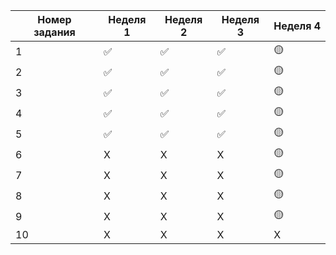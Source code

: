| Номер задания | Неделя 1 | Неделя 2 | Неделя 3 | Неделя 4 |
| ------------- | ------------- | ------------- | ------------- | ------------- |
| 1 | ✅ | ✅ | ✅ | 🟡 |
| 2 | ✅ | ✅ | ✅ | 🟡 |
| 3 | ✅ | ✅ | ✅ | 🟡 |
| 4 | ✅ | ✅ | ✅ | 🟡 |
| 5 | ✅ | ✅ | ✅ | 🟡 |
| 6 | X | X | X | 🟡 |
| 7 | X | X | X | 🟡 |
| 8 | X | X | X | 🟡 |
| 9 | X | X | X | 🟡 |
| 10 | X | X | X | X |
